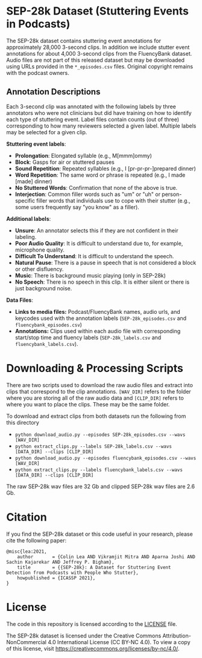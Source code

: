
# SEP-28k Dataset (Stuttering Events in Podcasts)

The SEP-28k dataset contains stuttering event annotations for approximately 28,000 3-second clips. In addition we include stutter event annotations for about 4,000 3-second clips from the FluencyBank dataset. Audio files are not part of this released dataset but may be downloaded using URLs provided in the `*_episodes.csv` files. Original copyright remains with the podcast owners. 


## Annotation Descriptions

Each 3-second clip was annotated with the following labels by three annotators who were not clinicians but did have training on how to identify each type of stuttering event. Label files contain counts (out of three) corresponding to how many reviewers selected a given label. Multiple labels may be selected for a given clip. 

**Stuttering event labels**:
* **Prolongation**: Elongated syllable (e.g., M[mmm]ommy)
* **Block**: Gasps for air or stuttered pauses
* **Sound Repetition**: Repeated syllables (e.g., I [pr-pr-pr-]prepared dinner)
* **Word Repetition**: The same word or phrase is repeated (e.g., I made [made] dinner)
* **No Stuttered Words**: Confirmation that none of the above is true.
* **Interjection**: Common filler words such as "um" or "uh" or person-specific filler words that individuals use to cope with their stutter (e.g., some users frequently say "you know" as a filler).

**Additional labels**:
* **Unsure**: An annotator selects this if they are not confident in their labeling.
* **Poor Audio Quality**: It is difficult to understand due to, for example, microphone quality.
* **Difficult To Understand**: It is difficult to understand the speech.
* **Natural Pause**: There is a pause in speech that is not considered a block or other disfluency. 
* **Music**: There is background music playing (only in SEP-28k)
* **No Speech**: There is no speech in this clip. It is either silent or there is just background noise.

**Data Files**:
* **Links to media files:** Podcast/FluencyBank names, audio urls, and keycodes used with the annotation labels (`SEP-28k_episodes.csv` and `fluencybank_episodes.csv`)
* **Annotations:** Clips used within each audio file with corresponding start/stop time and fluency labels (`SEP-28k_labels.csv` and `fluencybank_labels.csv`). 


# Downloading & Processing Scripts


There are two scripts used to download the raw audio files and extract into clips that correspond to the clip annotations. `[WAV_DIR]` refers to the folder where you are storing all of the raw audio data and `[CLIP_DIR]` refers to where you want to place the clips. These may be the same folder. 

To download and extract clips from both datasets run the following from this directory

* `python download_audio.py --episodes SEP-28k_episodes.csv --wavs [WAV_DIR]`
* `python extract_clips.py --labels SEP-28k_labels.csv --wavs [DATA_DIR] --clips [CLIP_DIR]`
* `python download_audio.py --episodes fluencybank_episodes.csv --wavs [WAV_DIR]`
* `python extract_clips.py --labels fluencybank_labels.csv --wavs [DATA_DIR] --clips [CLIP_DIR]`

The raw SEP-28k wav files are 32 Gb and clipped SEP-28k wav files are 2.6 Gb. 


# Citation

If you find the SEP-28k dataset or this code useful in your research, please cite the following paper:
```
@misc{lea:2021,
    author       = {Colin Lea AND Vikramjit Mitra AND Aparna Joshi AND Sachin Kajarekar AND Jeffrey P. Bigham},
    title        = {{SEP-28k}: A Dataset for Stuttering Event Detection from Podcasts with People Who Stutter},
    howpublished = {ICASSP 2021},
}
```

# License

The code in this repository is licensed according to the [LICENSE](LICENSE) file.

The SEP-28k dataset is licensed under the Creative Commons Attribution-NonCommercial 4.0 International License (CC BY-NC 4.0). To view a copy of this license, visit https://creativecommons.org/licenses/by-nc/4.0/.